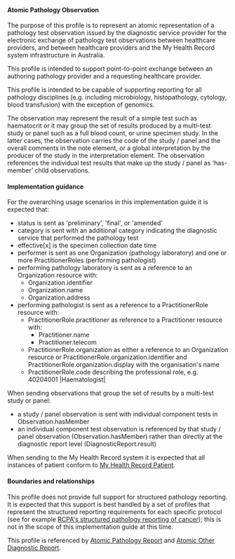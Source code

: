 #### Atomic Pathology Observation
The purpose of this profile is to represent an atomic representation of a pathology test observation issued by the diagnostic service provider for the electronic exchange of pathology test observations between healthcare providers, and between healthcare providers and the My Health Record system infrastructure in Australia.

This profile is intended to support point-to-point exchange between an authoring pathology provider and a requesting healthcare provider.

This profile is intended to be capable of supporting reporting for all pathology disciplines (e.g. including microbiology, histopathology, cytology, blood transfusion) with the exception of genomics.

The observation may represent the result of a simple test such as haematocrit or it may group the set of results produced by a multi-test study or panel such as a full blood count, or urine specimen study. In the latter cases, the observation carries the code of the study / panel and the overall comments in the note element, or a global interpretation by the producer of the study in the interpretation element. The observation references the individual test results that make up the study / panel as ‘has-member’ child observations.

#### Implementation guidance
For the overarching usage scenarios in this implementation guide it is expected that:
<ul>
<li>status is sent as 'preliminary', 'final', or 'amended'</li>
<li>category is sent with an additional category indicating the diagnostic service that performed the pathology test</li>
<li>effective[x] is the specimen collection date time</li>
<li>performer is sent as one Organization (pathology laboratory) and one or more PractitionerRoles (performing pathologist)</li>
<li>performing pathology laboratory is sent as a reference to an Organization resource with:
    <ul>
        <li>Organization.identifier</li>
        <li>Organization.name</li>
        <li>Organization.address</li> 
  </ul></li>      
<li>performing pathologist is sent as a reference to a PractitionerRole resource with:
    <ul>
        <li>PractitionerRole.practitioner as reference to a Practitioner resource with:
        <ul>
            <li>Practitioner.name</li>
            <li>Practitioner.telecom</li>   
        </ul></li>
        <li>PractitionerRole.organization as either a reference to an Organization resource or PractitionerRole.organization.identifier and PractitionerRole.organization.display with the organisation's name</li>
        <li>PractitionerRole.code describing the professional role, e.g. 40204001 |Haematologist|</li>
    </ul></li>
</ul>

When sending observations that group the set of results by a multi-test study or panel:
* a study / panel observation is sent with individual component tests in Observation.hasMember
* an individual component test observation is referenced by that study / panel observation (Observation.hasMember) rather than directly at the diagnostic report level (DiagnosticReport.result)

When sending to the My Health Record system it is expected that all instances of patient conform to [My Health Record Patient](StructureDefinition-patient-mhr-1.html).

#### Boundaries and relationships
This profile does not provide full support for structured pathology reporting. It is expected that this support is best handled by a set of profiles that represent the structured reporting requirements for each specific protocol (see for example [RCPA's structured pathology reporting of cancer](https://www.rcpa.edu.au/Library/Practising-Pathology/Structured-Pathology-Reporting-of-Cancer)); this is not in the scope of this implementation guide at this time.

This profile is referenced by [Atomic Pathology Report](StructureDefinition-diagnosticreport-path-atomic-1.html) and [Atomic Other Diagnostic Report](StructureDefinition-diagnosticreport-otherdiag-atomic-1.html).